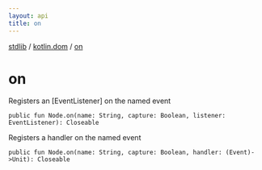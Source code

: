 ```yaml
---
layout: api
title: on
---
```

[stdlib](../index.html) / [kotlin.dom](index.html) / [on](on.html)

# on
Registers an [EventListener] on the named event
```
public fun Node.on(name: String, capture: Boolean, listener: EventListener): Closeable
```
Registers a handler on the named event
```
public fun Node.on(name: String, capture: Boolean, handler: (Event)->Unit): Closeable
```
